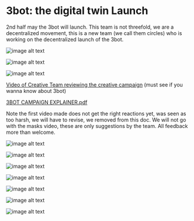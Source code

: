 # 3bot:  the digital twin Launch

2nd half may  the 3bot will launch. This team is not threefold, we are a decentralized movement, this is a new team (we call them circles) who is working on the decentralized launch of the 3bot.

![image alt text](./img/./img/3bot_poc_bcnteam_image_4.jpg)

![image alt text](./img/./img/3bot_poc_bcnteam_image_5.png)

![image alt text](./img/./img/3bot_poc_bcnteam_image_6.png)

[Video of Creative Team reviewing the creative campaign](https://vimeo.com/user655923/review/412427645/8c7c0b2f4c)  (must see if you wanna know about 3bot)

[3BOT CAMPAIGN EXPLAINER.pdf ](https://drive.google.com/open?id=1mlVjm7OwSDDaqFiqNtvsiXHepFNrXpVa)

Note the first video made does not get the right reactions yet, was seen as too harsh, we will have to revise, we removed from this doc. We will not go with the masks video, these are only suggestions by the team. All feedback more than welcome.

![image alt text](./img/./img/3bot_poc_bcnteam_image_7.png)

![image alt text](./img/./img/3bot_poc_bcnteam_image_8.png)

![image alt text](./img/./img/3bot_poc_bcnteam_image_9.png)

![image alt text](./img/./img/3bot_poc_bcnteam_image_10.png)

![image alt text](./img/./img/3bot_poc_bcnteam_image_11.png)

![image alt text](./img/./img/3bot_poc_bcnteam_image_12.png)

![image alt text](./img/./img/3bot_poc_bcnteam_image_13.png)